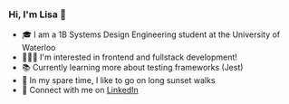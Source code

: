 ### Hi, I'm Lisa 👋

- 🎓 I am a 1B Systems Design Engineering student at the University of Waterloo
- 👩🏻‍💻 I'm interested in frontend and fullstack development!
- 📚 Currently learning more about testing frameworks (Jest)
- 🌅 In my spare time, I like to go on long sunset walks
- 📱 Connect with me on [LinkedIn](https://www.linkedin.com/in/lisazhao03/ "LinkedIn")

<!--
**lisazhao30/lisazhao30** is a ✨ _special_ ✨ repository because its `README.md` (this file) appears on your GitHub profile.

Here are some ideas to get you started:

- 🔭 I’m currently working on ...
- 🌱 I’m currently learning ...
- 👯 I’m looking to collaborate on ...
- 🤔 I’m looking for help with ...
- 💬 Ask me about ...
- 📫 How to reach me: ...
- 😄 Pronouns: ...
- ⚡ Fun fact: ...
-->
